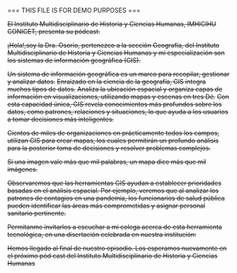 === THIS FILE IS FOR DEMO PURPOSES ===

<p><s>El Instituto Multidisciplinario de Historia y Ciencias Humanas, IMHICIHU  <break time="15ms"/>CONICET,  <prosody rate="+1%">presenta  </prosody><break time="195ms"/> su pódcast.</s></p>

<p><s><break time="195ms"/><emphasis>¡Hola!,</emphasis><break time="595ms"/>soy la Dra. Osorio, pertenezco a la sección Geografía, del Instituto Multidisciplinario de Historia y Ciencias Humanas y <emphasis>mi especialización</emphasis> <break time="95ms"/> son los sistemas de información geográfica (GIS).</s></p>

<p><s><break time="995ms"/>Un sistema de información geográfica  es un marco para recopilar, gestionar y analizar datos.</s> <s><break time="495ms"/>Enraizado en la ciencia de la geografía, GIS integra muchos tipos de datos.</s> <s><break time="495ms"/>Analiza la ubicación espacial y organiza capas de información en visualizaciones, utilizando mapas y escenas en tres Dé.</s> <s><break time="495ms"/> Con esta capacidad única, GIS revela conocimientos más profundos sobre los datos, como patrones, relaciones y situaciones, lo que ayuda a los usuarios a tomar decisiones más inteligentes.</s></p>

<p><s><break time="895ms"/>Cientos de miles de organizaciones en prácticamente todos los campos, <prosody rate="+3%">utilizan GIS </prosody> para crear mapas, los cuales permitirán un profundo análisis para la posterior toma de decisiones y resolver problemas complejos.</s><p>

<p><s><break time="495ms"/>Si una imagen vale <prosody rate="+4%">más que mil palabras,</prosody> <break time="295ms"/>un mapa dice más que mil imágenes.</s></p>

<p><s><break time="795ms"/><prosody rate="-9%">Observaremos que</prosody> las herramientas GIS ayudan a establecer prioridades basadas en el análisis espacial. <break time="495ms"/>Por ejemplo, veremos que al analizar los patrones de contagios en una pandemia, los funcionarios de salud pública pueden identificar las áreas más comprometidas y asignar personal sanitario pertinente.</s></p>

<p><s><break time="895ms"/>Permítanme invitarlos a escuchar a mi colega acerca de esta herramienta tecnológica, en una disertación celebrada en nuestra institución:</s></p>

<p><s><break time="495ms"/>Hemos llegado al final de nuestro episodio. <break time="395ms"/>Los esperamos nuevamente en el próximo pód cast del Instituto Multidisciplinario de Historia y Ciencias Humanas</s></p>

